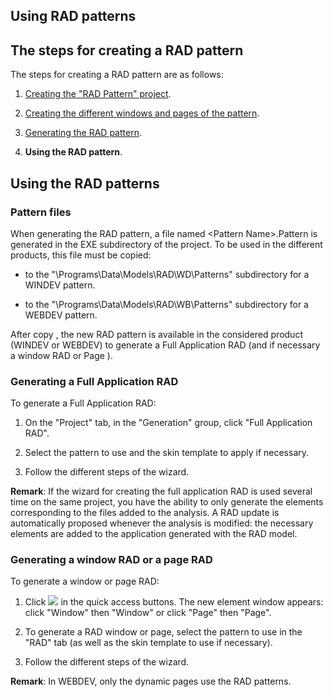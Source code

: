 


## Using RAD patterns
			



<a name="NOTE1"></a>
<a name="NOTE1_1"></a>


## The steps for creating a RAD pattern
<a name="the_steps_for_creating_rad_pattern_ELTTEXTE000123"></a>
The steps for creating a RAD pattern are as follows:

1. [Creating the "RAD Pattern" project](../Editeurs/2031021.md).

2. [Creating the different windows and pages of the pattern](../Editeurs/2031022.md).

3. [Generating the RAD pattern](../Editeurs/2031023.md).

4. **Using the RAD pattern**.




<a name="NOTE2"></a>
<a name="NOTE2_1"></a>


## Using the RAD patterns
<a name="using_the_rad_patterns_ELTTEXTE000147"></a>


### Pattern files
<a name="pattern_files_ELTPARAGRAPHE000029"></a>

When generating the RAD pattern, a file named &lt;Pattern Name&gt;.Pattern is generated in the EXE subdirectory of the project. To be used in the different products, this file must be copied:

- to the "\\Programs\\Data\\Models\\RAD\\WD\\Patterns" subdirectory for a WINDEV pattern.

- to the "\\Programs\\Data\\Models\\RAD\\WB\\Patterns" subdirectory for a WEBDEV pattern.




After copy , the new RAD pattern is available in the considered product (WINDEV or WEBDEV) to generate a Full Application RAD (and if necessary a window RAD or Page ).
<a name="NOTE2_2"></a>


### Generating a Full Application RAD
<a name="generating_full_application_rad_ELTPARAGRAPHE000041"></a>

To generate a Full Application RAD:

1. On the "Project" tab, in the "Generation" group, click "Full Application RAD".

2. Select the pattern to use and the skin template to apply if necessary.

3. Follow the different steps of the wizard.


**Remark**: If the wizard for creating the full application RAD is used several time on the same project, you have the ability to only generate the elements corresponding to the files added to the analysis. A RAD update is automatically proposed whenever the analysis is modified: the necessary elements are added to the application generated with the RAD model.
<a name="NOTE2_3"></a>


### Generating a window RAD or a page RAD
<a name="generating_window_rad_page_rad_ELTPARAGRAPHE000066"></a>

To generate a window or page RAD:

1. Click ![](https://doc.pcsoft.fr/en-US/images/image.awp?langid=3&name=ico_nouveau.gif) in the quick access buttons. The new element window appears: click "Window" then "Window" or click "Page" then "Page".

2. To generate a RAD window or page, select the pattern to use in the "RAD" tab (as well as the skin template to use if necessary).

3. Follow the different steps of the wizard.


**Remark**: In WEBDEV, only the dynamic pages use the RAD patterns.


